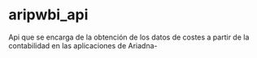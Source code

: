 # aripwbi_api
Api que se encarga de la obtención de los datos de costes a partir de la contabilidad en las aplicaciones de Ariadna-
